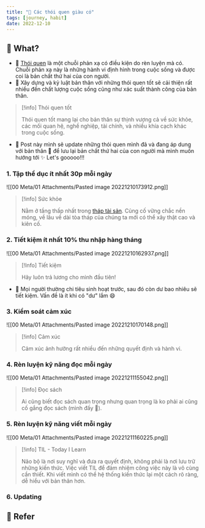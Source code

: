 ```yaml
---
title: "🌱 Các thói quen giàu có"
tags: [journey, habit]
date: 2022-12-10
---
```


## 🌿 What?
- 🌱 [Thói quen](https://vi.wikipedia.org/wiki/Th%C3%B3i_quen) là một chuỗi phản xạ có điều kiện do rèn luyện mà có. Chuỗi phản xạ này là những hành vi định hình trong cuộc sống và được coi là bản chất thứ hai của con người. 
- 🌱 Xây dựng và kỷ luật bản thân với những thói quen tốt sẽ cải thiện rất nhiều đến chất lượng cuộc sống cũng như xác suất thành công của bản thân.

> [!info] Thói quen tốt
> 
> Thói quen tốt mang lại cho bản thân sự thịnh vượng cả về sức khỏe, các mối quan hệ, nghề nghiệp, tài chính, và nhiều khía cạch khác trong cuộc sống.

- 🌱 Post này mình sẽ update những thói quen mình đã và đang áp dung với bản thân 💪 để lưu lại bản chất thứ hai của con người mà mình muốn hướng tới ✨ Let's gooooo!!!

### 1. Tập thể dục ít nhất 30p mỗi ngày

![[00 Meta/01 Attachments/Pasted image 20221210173912.png]]

> [!info] Sức khỏe
> 
> Nằm ở tầng thấp nhất trong [tháp tài sản](https://www.dnse.com.vn/hoc/thap-tai-san-la-gi). Củng cố vững chắc nền móng, về lâu về dài tòa tháp của chúng ta mới có thể xây thật cao và kiên cố.

### 2. Tiết kiệm ít nhất 10% thu nhập hàng tháng

![[00 Meta/01 Attachments/Pasted image 20221210162937.png]]

> [!Info] Tiết kiệm
> 
> Hãy luôn trả lương cho mình đầu tiên!

- 🌱 Mọi người thường chi tiêu sinh hoạt trước, sau đó còn dư bao nhiêu sẽ tiết kiệm. Vấn đề là ít khi có "dư" lắm 😄

### 3. Kiểm soát cảm xúc

![[00 Meta/01 Attachments/Pasted image 20221210170148.png]]

> [!info] Cảm xúc
> 
> Cảm xúc ảnh hưởng rất nhiều đến những quyết định và hành vi.

### 4. Rèn luyện kỹ năng đọc mỗi ngày

![[00 Meta/01 Attachments/Pasted image 20221211155042.png]]

> [!info] Đọc sách
> 
> Ai cũng biết đọc sách quan trọng nhưng quan trọng là ko phải ai cũng cố gắng đọc sách (mình đấy 🤣). 


### 5. Rèn luyện kỹ năng viết mỗi ngày

![[00 Meta/01 Attachments/Pasted image 20221211160225.png]]

> [!info] TIL - Today I Learn
> 
> Não bộ là nơi suy nghĩ và đưa ra quyết định, không phải là nơi lưu trữ những kiến thức. Việc viết TIL để đảm nhiệm công việc này là vô cùng cần thiết. Khi viết mình có thể hệ thống kiến thức lại một cách rõ ràng, dễ hiểu với bản thân hơn.  


### 6. Updating

## 🌿 Refer 
